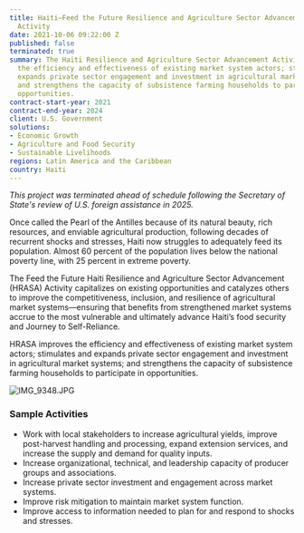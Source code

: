 ```yaml
---
title: Haiti—Feed the Future Resilience and Agriculture Sector Advancement (HRASA)
  Activity
date: 2021-10-06 09:22:00 Z
published: false
terminated: true
summary: The Haiti Resilience and Agriculture Sector Advancement Activity improves
  the efficiency and effectiveness of existing market system actors; stimulates and
  expands private sector engagement and investment in agricultural market systems;
  and strengthens the capacity of subsistence farming households to participate in
  opportunities.
contract-start-year: 2021
contract-end-year: 2024
client: U.S. Government
solutions:
- Economic Growth
- Agriculture and Food Security
- Sustainable Livelihoods
regions: Latin America and the Caribbean
country: Haiti
---
```


<aside><em>This project was terminated ahead of schedule following the Secretary of State's review of U.S. foreign assistance in 2025.</em></aside>

Once called the Pearl of the Antilles because of its natural beauty, rich resources, and enviable agricultural production, following decades of recurrent shocks and stresses, Haiti now struggles to adequately feed its population. Almost 60 percent of the population lives below the national poverty line, with 25 percent in extreme poverty.

The Feed the Future Haiti Resilience and Agriculture Sector Advancement (HRASA) Activity capitalizes on existing opportunities and catalyzes others to improve the competitiveness, inclusion, and resilience of agricultural market systems—ensuring that benefits from strengthened market systems accrue to the most vulnerable and ultimately advance Haiti’s food security and Journey to Self-Reliance.

HRASA improves the efficiency and effectiveness of existing market system actors; stimulates and expands private sector engagement and investment in agricultural market systems; and strengthens the capacity of subsistence farming households to participate in opportunities.

![IMG_9348.JPG](/uploads/IMG_9348.JPG)

### Sample Activities

* Work with local stakeholders to increase agricultural yields, improve post-harvest handling and processing, expand extension services, and increase the supply and demand for quality inputs.
* Increase organizational, technical, and leadership capacity of producer groups and associations.
* Increase private sector investment and engagement across market systems.
* Improve risk mitigation to maintain market system function.
* Improve access to information needed to plan for and respond to shocks and stresses.
